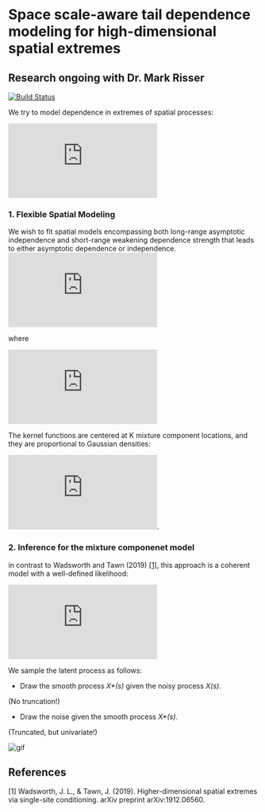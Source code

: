# Space scale-aware tail dependence modeling for high-dimensional spatial extremes

## Research ongoing with Dr. Mark Risser

[![Build Status](https://github.com/likun-stat/nonstat_model/actions/workflows/python-package-conda.yml/badge.svg?branch=main)](https://github.com/likun-stat/nonstat_model/actions)


We try to model dependence in extremes of spatial processes: 

![equation](http://latex.codecogs.com/gif.latex?%5C%7BX%28s%29%3Bs%5Cin%5Cmathcal%7BS%7D%5Csubset%5Cmathbb%7BR%7D%5E2%5C%7D)

### 1.  Flexible Spatial Modeling
We wish to fit spatial models encompassing both long-range asymptotic independence and short-range weakening dependence strength that leads to either asymptotic dependence or independence.
![equation](https://latex.codecogs.com/gif.latex?X%5E*%28%5Cboldsymbol%7Bs%7D%29%3DR%28%5Cboldsymbol%7Bs%7D%29%5E%7B%5Cphi%28%5Cboldsymbol%7Bs%7D%29%7DW%28%5Cboldsymbol%7Bs%7D%29%2C)

where

![equation](https://latex.codecogs.com/gif.latex?R%28%5Cboldsymbol%7Bs%7D%29%3D%5Csum_%7Bk%3D1%7D%5EK%20w_k%28%5Cboldsymbol%7Bs%7D%29%20S_k%20%5Ctext%7B%20with%20%7DS_k%5Csim%20%5Ctext%7BStable%7D%28%5Calpha%2C1%2C%5Cgamma_k%2C%5Cdelta%29.)

The kernel functions are centered at K mixture component locations, and they are proportional to Gaussian densities:

![equation](https://latex.codecogs.com/gif.latex?w_k%28%5Cboldsymbol%7Bs%7D%29%5Cpropto%20%5Cexp%5Cleft%5C%7B-%5Cfrac%7B%7C%7C%5Cboldsymbol%7Bs%7D-%5Cboldsymbol%7Bb%7D_k%7C%7C%5E2%7D%7B2%5Clambda_w%7D%5Cright%5C%7D).

### 2. Inference for the mixture componenet model

in contrast to Wadsworth and Tawn (2019) [[1]](#1), this approach is a coherent model with a well-defined likelihood:

![equation](https://latex.codecogs.com/gif.latex?%5Cvarphi%5Cleft%28Y_t%28%5Cboldsymbol%7Bs%7D_i%29%7CX%5E*_t%28%5Cboldsymbol%7Bs%7D%29%2C%5Cboldsymbol%7B%5Ctheta%7D%28%5Cboldsymbol%7Bs%7D%29%2Cp%2C%5Cphi%28%5Cboldsymbol%7Bs%7D%29%2C%5Ctau%5E2%5Cright%29%3D%20%5Cleft%5C%7B%5Cbegin%7Bmatrix%7D%20%5CPhi%5Cleft%28%5Cfrac%7BF_%7BX%7C%5Cphi_i%2C%5Ctau%5E2%7D%5E%7B-1%7D%28p%29-X%5E*_t%28%5Cboldsymbol%7Bs%7D_i%29%7D%7B%5Ctau%7D%5Cright%29%26%20%5Ctext%7Bif%20%7D%20Y_t%28%5Cboldsymbol%7Bs%7D_i%29%5Cleq%20u_t%28%5Cboldsymbol%7Bs%7D_i%29%2C%5C%5C%20%5Cphi%5Cleft%28F_X%5E%7B-1%7D%5Ccirc%20F_Y%28Y_t%28%5Cboldsymbol%7Bs%7D_i%29%29%5Crvert%20X%5E*_t%28%5Cboldsymbol%7Bs%7D_i%29%2C%5Ctau%5E2%5Cright%29%5Cfrac%7Bf_Y%28Y_t%28%5Cboldsymbol%7Bs%7D_i%29%29%7D%7Bf_X%5Cleft%28F_X%5E%7B-1%7D%5Ccirc%20F_Y%28Y_t%28%5Cboldsymbol%7Bs%7D_i%29%29%5Cright%29%7D%26%20%5Ctext%7Bif%20%7D%20Y_t%28%5Cboldsymbol%7Bs%7D_i%29%3E%20u_t%28%5Cboldsymbol%7Bs%7D_i%29.%20%5Cend%7Bmatrix%7D%5Cright.)

We sample the latent process as follows:

- Draw the smooth process _X*(s)_ given the noisy process _X(s)_.

(No truncation!)

- Draw the noise given the smooth process _X*(s)_.

(Truncated, but univariate!)

![gif](www/anime.gif)



## References
<a id="1">[1]</a> 
Wadsworth, J. L., & Tawn, J. (2019).
Higher-dimensional spatial extremes via single-site conditioning. 
arXiv preprint arXiv:1912.06560.
